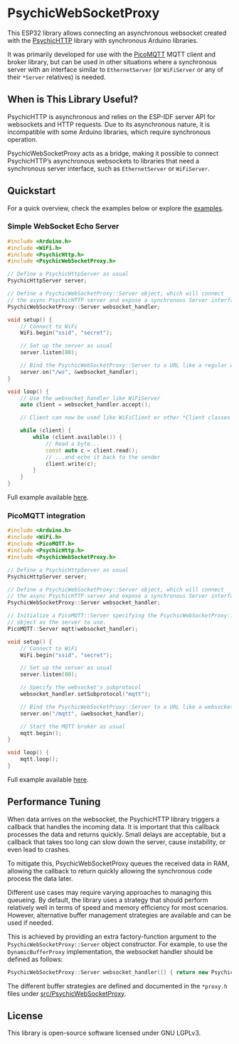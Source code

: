 # PsychicWebSocketProxy

This ESP32 library allows connecting an asynchronous websocket created with the [PsychicHTTP](https://github.com/hoeken/PsychicHttp/) library with synchronous Arduino libraries.

It was primarily developed for use with the [PicoMQTT](https://github.com/mlesniew/PicoMQTT) MQTT client and broker library, but can be used in other situations where a synchronous server with an interface similar to `EthernetServer` (or `WiFiServer` or any of their `*Server` relatives) is needed.

## When is This Library Useful?

PsychicHTTP is asynchronous and relies on the ESP-IDF server API for websockets and HTTP requests.  Due to its asynchronous nature, it is incompatible with some Arduino libraries, which require synchronous operation.

PsychicWebSocketProxy acts as a bridge, making it possible to connect PsychicHTTP’s asynchronous websockets to libraries that need a synchronous server interface, such as `EthernetServer` or `WiFiServer`.

## Quickstart

For a quick overview, check the examples below or explore the [examples](examples/).

### Simple WebSocket Echo Server

```cpp
#include <Arduino.h>
#include <WiFi.h>
#include <PsychicHttp.h>
#include <PsychicWebSocketProxy.h>

// Define a PsychicHttpServer as usual
PsychicHttpServer server;

// Define a PsychicWebSocketProxy::Server object, which will connect
// the async PsychicHTTP server and expose a synchronous Server interface
PsychicWebSocketProxy::Server websocket_handler;

void setup() {
    // Connect to WiFi
    WiFi.begin("ssid", "secret");

    // Set up the server as usual
    server.listen(80);

    // Bind the PsychicWebSocketProxy::Server to a URL like a regular websocket handler
    server.on("/ws", &websocket_handler);
}

void loop() {
    // Use the websocket_handler like WiFiServer
    auto client = websocket_handler.accept();

    // Client can now be used like WiFiClient or other *Client classes

    while (client) {
        while (client.available()) {
            // Read a byte...
            const auto c = client.read();
            // ...and echo it back to the sender
            client.write(c);
        }
    }
}
```

Full example available [here](examples/basic/basic.ino).

### PicoMQTT integration

```cpp
#include <Arduino.h>
#include <WiFi.h>
#include <PicoMQTT.h>
#include <PsychicHttp.h>
#include <PsychicWebSocketProxy.h>

// Define a PsychicHttpServer as usual
PsychicHttpServer server;

// Define a PsychicWebSocketProxy::Server object, which will connect
// the async PsychicHTTP server and expose a synchronous Server interface
PsychicWebSocketProxy::Server websocket_handler;

// Initialize a PicoMQTT::Server specifying the PsychicWebSocketProxy::Server
// object as the server to use.
PicoMQTT::Server mqtt(websocket_handler);

void setup() {
    // Connect to WiFi
    WiFi.begin("ssid", "secret");

    // Set up the server as usual
    server.listen(80);

    // Specify the websocket's subprotocol
    websocket_handler.setSubprotocol("mqtt");

    // Bind the PsychicWebSocketProxy::Server to a URL like a websocket handler
    server.on("/mqtt", &websocket_handler);

    // Start the MQTT broker as usual
    mqtt.begin();
}

void loop() {
    mqtt.loop();
}
```

Full example available [here](examples/basic_picomqtt/basic_picomqtt.ino).

## Performance Tuning

When data arrives on the websocket, the PsychicHTTP library triggers a callback that handles the incoming data.  It is important that this callback processes the data and returns quickly.  Small delays are acceptable, but a callback that takes too long can slow down the server, cause instability, or even lead to crashes.

To mitigate this, PsychicWebSocketProxy queues the received data in RAM, allowing the callback to return quickly allowing the synchronous code process the data later.

Different use cases may require varying approaches to managing this queueing.  By default, the library uses a strategy that should perform relatively well in terms of speed and memory efficiency for most scenarios.  However, alternative buffer management strategies are available and can be used if needed.

This is achieved by providing an extra factory-function argument to the `PsychicWebSocketProxy::Server` object constructor.  For example, to use the `DynamicBufferProxy` implementation, the websocket handler should be defined as follows:

```cpp
PsychicWebSocketProxy::Server websocket_handler([] { return new PsychicWebSocketProxy::DynamicBufferProxy(); });
```

The different buffer strategies are defined and documented in the `*proxy.h` files under [src/PsychicWebSocketProxy](src/PsychicWebSocketProxy/).

## License

This library is open-source software licensed under GNU LGPLv3.
